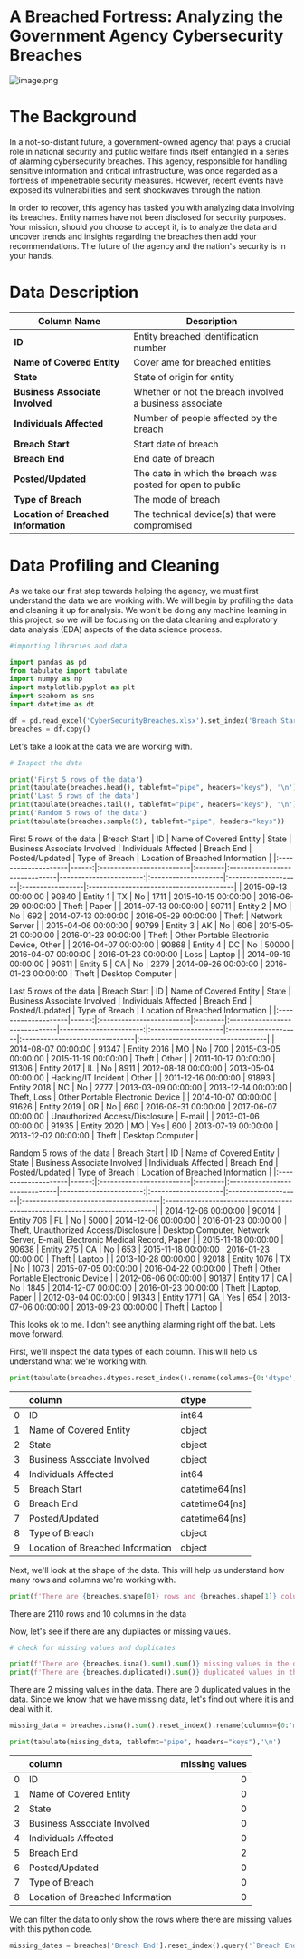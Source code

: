 # A Breached Fortress: Analyzing the Government Agency Cybersecurity Breaches

![image.png](https://www.reliasite.com/wp-content/uploads/2019/08/bigstock-Hacker-Using-Laptop-With-Binar-257453926-e1565109796243.jpg)

# The Background
In a not-so-distant future, a government-owned agency that plays a crucial role in national security and public welfare finds itself entangled in a series of alarming cybersecurity breaches. This agency, responsible for handling sensitive information and critical infrastructure, was once regarded as a fortress of impenetrable security measures. However, recent events have exposed its vulnerabilities and sent shockwaves through the nation.

In order to recover, this agency has tasked you with analyzing data involving its breaches. Entity names have not been disclosed for security purposes. Your mission, should you choose to accept it, is to analyze the data and uncover trends and insights regarding the breaches then add your recommendations. The future of the agency and the nation's security is in your hands.

# Data Description

| Column Name | Description |
| --- | --- |
| **ID** | Entity breached identification number |
| **Name of Covered Entity** | Cover ame for breached entities |
| **State** | State of origin for entity |
| **Business Associate Involved** | Whether or not the breach involved a business associate |
| **Individuals Affected** | Number of people affected by the breach |
| **Breach Start** | Start date of breach |
| **Breach End** | End date of breach |
| **Posted/Updated** | The date in which the breach was posted for open to public |
| **Type of Breach** | The mode of breach|
| **Location of Breached Information** |  The technical device(s) that were compromised |

# Data Profiling and Cleaning

As we take our first step towards helping the agency, we must first understand the data we are working with. We will begin by profiling the data and cleaning it up for analysis. We won't be doing any machine learning in this project, so we will be focusing on the data cleaning and exploratory data analysis (EDA) aspects of the data science process.

```python
#importing libraries and data

import pandas as pd
from tabulate import tabulate
import numpy as np
import matplotlib.pyplot as plt
import seaborn as sns
import datetime as dt

df = pd.read_excel('CyberSecurityBreaches.xlsx').set_index('Breach Start')
breaches = df.copy()
```
Let's take a look at the data we are working with.

```python
# Inspect the data

print('First 5 rows of the data')
print(tabulate(breaches.head(), tablefmt="pipe", headers="keys"), '\n')
print('Last 5 rows of the data')
print(tabulate(breaches.tail(), tablefmt="pipe", headers="keys"), '\n')
print('Random 5 rows of the data')
print(tabulate(breaches.sample(5), tablefmt="pipe", headers="keys"))
```
First 5 rows of the data
| Breach Start        |    ID | Name of Covered Entity   | State   | Business Associate Involved   |   Individuals Affected | Breach End          | Posted/Updated      | Type of Breach   | Location of Breached Information        |
|:--------------------|------:|:-------------------------|:--------|:------------------------------|-----------------------:|:--------------------|:--------------------|:-----------------|:----------------------------------------|
| 2015-09-13 00:00:00 | 90840 | Entity 1                 | TX      | No                            |                   1711 | 2015-10-15 00:00:00 | 2016-06-29 00:00:00 | Theft            | Paper                                   |
| 2014-07-13 00:00:00 | 90711 | Entity 2                 | MO      | No                            |                    692 | 2014-07-13 00:00:00 | 2016-05-29 00:00:00 | Theft            | Network Server                          |
| 2015-04-06 00:00:00 | 90799 | Entity 3                 | AK      | No                            |                    606 | 2015-05-21 00:00:00 | 2016-01-23 00:00:00 | Theft            | Other Portable Electronic Device, Other |
| 2016-04-07 00:00:00 | 90868 | Entity 4                 | DC      | No                            |                  50000 | 2016-04-07 00:00:00 | 2016-01-23 00:00:00 | Loss             | Laptop                                  |
| 2014-09-19 00:00:00 | 90611 | Entity 5                 | CA      | No                            |                   2279 | 2014-09-26 00:00:00 | 2016-01-23 00:00:00 | Theft            | Desktop Computer                        | 

Last 5 rows of the data
| Breach Start        |    ID | Name of Covered Entity   | State   | Business Associate Involved   |   Individuals Affected | Breach End          | Posted/Updated      | Type of Breach                 | Location of Breached Information   |
|:--------------------|------:|:-------------------------|:--------|:------------------------------|-----------------------:|:--------------------|:--------------------|:-------------------------------|:-----------------------------------|
| 2014-08-07 00:00:00 | 91347 | Entity 2016              | MO      | No                            |                    700 | 2015-03-05 00:00:00 | 2015-11-19 00:00:00 | Theft                          | Other                              |
| 2011-10-17 00:00:00 | 91306 | Entity 2017              | IL      | No                            |                   8911 | 2012-08-18 00:00:00 | 2013-05-04 00:00:00 | Hacking/IT Incident            | Other                              |
| 2011-12-16 00:00:00 | 91893 | Entity 2018              | NC      | No                            |                   2777 | 2013-03-09 00:00:00 | 2013-12-14 00:00:00 | Theft, Loss                    | Other Portable Electronic Device   |
| 2014-10-07 00:00:00 | 91626 | Entity 2019              | OR      | No                            |                    660 | 2016-08-31 00:00:00 | 2017-06-07 00:00:00 | Unauthorized Access/Disclosure | E-mail                             |
| 2013-01-06 00:00:00 | 91935 | Entity 2020              | MO      | Yes                           |                    600 | 2013-07-19 00:00:00 | 2013-12-02 00:00:00 | Theft                          | Desktop Computer                   | 

Random 5 rows of the data
| Breach Start        |    ID | Name of Covered Entity   | State   | Business Associate Involved   |   Individuals Affected | Breach End          | Posted/Updated      | Type of Breach                        | Location of Breached Information                                           |
|:--------------------|------:|:-------------------------|:--------|:------------------------------|-----------------------:|:--------------------|:--------------------|:--------------------------------------|:---------------------------------------------------------------------------|
| 2014-12-06 00:00:00 | 90014 | Entity 706               | FL      | No                            |                   5000 | 2014-12-06 00:00:00 | 2016-01-23 00:00:00 | Theft, Unauthorized Access/Disclosure | Desktop Computer, Network Server, E-mail, Electronic Medical Record, Paper |
| 2015-11-18 00:00:00 | 90638 | Entity 275               | CA      | No                            |                    653 | 2015-11-18 00:00:00 | 2016-01-23 00:00:00 | Theft                                 | Laptop                                                                     |
| 2013-10-28 00:00:00 | 92018 | Entity 1076              | TX      | No                            |                   1073 | 2015-07-05 00:00:00 | 2016-04-22 00:00:00 | Theft                                 | Other Portable Electronic Device                                           |
| 2012-06-06 00:00:00 | 90187 | Entity 17                | CA      | No                            |                   1845 | 2014-12-07 00:00:00 | 2016-01-23 00:00:00 | Theft                                 | Laptop, Paper                                                              |
| 2012-03-04 00:00:00 | 91343 | Entity 1771              | GA      | Yes                           |                    654 | 2013-07-06 00:00:00 | 2013-09-23 00:00:00 | Theft                                 | Laptop                                                                     |

This looks ok to me. I don't see anything alarming right off the bat. Lets move forward.

First, we'll inspect the data types of each column. This will help us understand what we're working with.

```python
print(tabulate(breaches.dtypes.reset_index().rename(columns={0:'dtype', 'index':'column'}), tablefmt="pipe", headers="keys"))
```
|    | column                           | dtype          |
|---:|:---------------------------------|:---------------|
|  0 | ID                               | int64          |
|  1 | Name of Covered Entity           | object         |
|  2 | State                            | object         |
|  3 | Business Associate Involved      | object         |
|  4 | Individuals Affected             | int64          |
|  5 | Breach Start                     | datetime64[ns] |
|  6 | Breach End                       | datetime64[ns] |
|  7 | Posted/Updated                   | datetime64[ns] |
|  8 | Type of Breach                   | object         |
|  9 | Location of Breached Information | object         | 

Next, we'll look at the shape of the data. This will help us understand how many rows and columns we're working with.

```python
print(f'There are {breaches.shape[0]} rows and {breaches.shape[1]} columns in the data')
```

There are 2110 rows and 10 columns in the data

Now, let's see if there are any dupliactes or missing values.

```python
# check for missing values and duplicates

print(f'There are {breaches.isna().sum().sum()} missing values in the data.')
print(f'There are {breaches.duplicated().sum()} duplicated values in the data.')
```
There are 2 missing values in the data.
There are 0 duplicated values in the data.
Since we know that we have missing data, let's find out where it is and deal with it.

```python
missing_data = breaches.isna().sum().reset_index().rename(columns={0:'missing values', 'index':'column'})

print(tabulate(missing_data, tablefmt="pipe", headers="keys"),'\n')
```
|    | column                           |   missing values |
|---:|:---------------------------------|-----------------:|
|  0 | ID                               |                0 |
|  1 | Name of Covered Entity           |                0 |
|  2 | State                            |                0 |
|  3 | Business Associate Involved      |                0 |
|  4 | Individuals Affected             |                0 |
|  5 | Breach End                       |                2 |
|  6 | Posted/Updated                   |                0 |
|  7 | Type of Breach                   |                0 |
|  8 | Location of Breached Information |                0 |

We can filter the data to only show the rows where there are missing values with this python code.

```python
missing_dates = breaches['Breach End'].reset_index().query('`Breach End`.isna() == True').rename(columns={'Breach Start':'missing dates'})
```